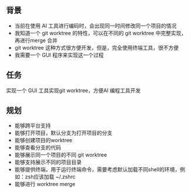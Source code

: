 ## 背景

- 当前在使用 AI 工具进行编码时，会出现同一时间修改同一个项目的情况
- 我知道一个 git worktree 的特性，可以在不同的 git worktree 中完整实现，再进行merge 合并
- git worktree 这种方式很方便开发，但是，完全使用终端工具，很不方便
- 我需要一个 GUI 程序来实现这一个过程

## 任务

实现一个 GUI 工具实现git worktree，方便AI 编程工具开发

## 规划

- 能够跨平台支持
- 能够打开项目，默认分支为打开项目的分支
- 能够创建项目的worktree
- 能够查看分支的代码
- 能够展示同一个项目的不同 git worktree
- 能够支持展示不同的项目目录
- 能够提供终端，用于运行终端命令，需要考虑默认加载不同shell的环境，例如：zsh应该加载 ~/.zshrc
- 能够进行 worktree merge

